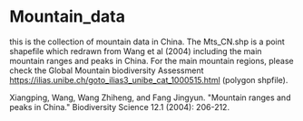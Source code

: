 # Mountain_data

this is the collection of mountain data in China. The Mts_CN.shp is a point shapefile which redrawn from Wang et al (2004) including the main mountain ranges and peaks in China. 
For the main mountain regions, please check the Global Mountain biodiversity Assessment https://ilias.unibe.ch/goto_ilias3_unibe_cat_1000515.html (polygon shpfile).

Xiangping, Wang, Wang Zhiheng, and Fang Jingyun. "Mountain ranges and peaks in China." Biodiversity Science 12.1 (2004): 206-212.
